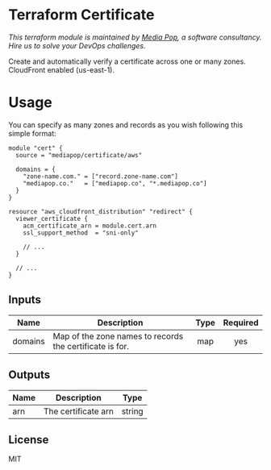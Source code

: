 # Terraform Certificate

*This terraform module is maintained by [Media Pop](https://www.mediapop.co), a software consultancy. Hire us to solve your DevOps challenges.*

Create and automatically verify a certificate across one or many zones. CloudFront enabled (us-east-1).

# Usage

You can specify as many zones and records as you wish following this simple format:

```hcl
module "cert" {
  source = "mediapop/certificate/aws"

  domains = {
    "zone-name.com." = ["record.zone-name.com"]
    "mediapop.co."   = ["mediapop.co", "*.mediapop.co"]
  }
}

resource "aws_cloudfront_distribution" "redirect" {
  viewer_certificate {
    acm_certificate_arn = module.cert.arn
    ssl_support_method  = "sni-only"

    // ...
  }

  // ...
}
```

## Inputs

| Name | Description | Type | Required |
|------|-------------|:----:|:-----:|
| domains | Map of the zone names to records the certificate is for. | map | yes |

## Outputs

| Name | Description | Type |
|------|-------------|:----:|
| arn | The certificate arn | string |

## License

MIT

